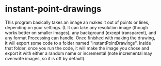 # instant-point-drawings
This program basically takes an image an makes it out of points or lines, depending on your settings. (L It can take any resolution image (though works better on smaller images), any background (except transparent), and any format Processing can handle. Once finished with making the drawing, it will export some code to a folder named "InstantPointDrawings". Inside that folder, once you run the code, it will make the image you chose and export it with either a random name or incremental (note incremental may overwrite images, so it is off by default).
